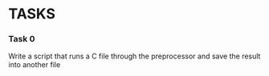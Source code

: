 <h1>TASKS</h1>
<h3>Task 0</h3>
<p>Write a script that runs a C file through the preprocessor and save the result into another file</p>
